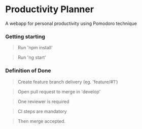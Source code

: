 # Productivity Planner

A webapp for personal productivity using Pomodoro technique

### Getting starting

> Run 'npm install'

> Run 'ng start'

### Definition of Done

> Create feature branch delivery (eg. 'feature/#1')

> Open pull request to merge in 'develop'

> One reviewer is required

> CI steps are mandatory

> Then merge accepted.
